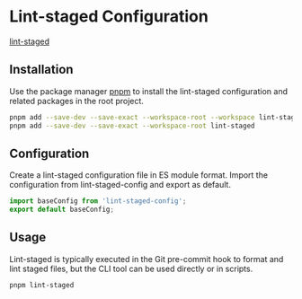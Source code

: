 # Lint-staged Configuration

[lint-staged](https://github.com/lint-staged/lint-staged)

## Installation

Use the package manager [pnpm](https://pnpm.io/) to install the lint-staged configuration and related packages in the root project.

```bash
pnpm add --save-dev --save-exact --workspace-root --workspace lint-staged-config
pnpm add --save-dev --save-exact --workspace-root lint-staged
```

## Configuration

Create a lint-staged configuration file in ES module format. Import the configuration from lint-staged-config and export as default.

```javascript
import baseConfig from 'lint-staged-config';
export default baseConfig;
```

## Usage

Lint-staged is typically executed in the Git pre-commit hook to format and lint staged files, but the CLI tool can be used directly or in scripts.

```bash
pnpm lint-staged
```
